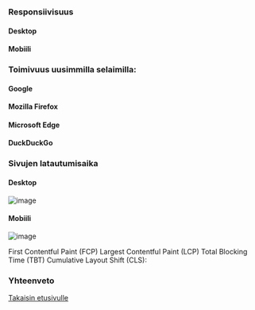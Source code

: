 
### Responsiivisuus

#### Desktop

#### Mobiili

### Toimivuus uusimmilla selaimilla: 

#### Google

#### Mozilla Firefox

#### Microsoft Edge

#### DuckDuckGo

### Sivujen latautumisaika

#### Desktop
![image](https://github.com/user-attachments/assets/4ffbf71d-133d-4975-b1fb-47461a732a59)


#### Mobiili
![image](https://github.com/user-attachments/assets/4434fbfb-f7f9-41d3-b2ca-dc550ec1a9f3)


First Contentful Paint (FCP)
Largest Contentful Paint (LCP)
Total Blocking Time (TBT)
Cumulative Layout Shift (CLS): 

### Yhteenveto

[Takaisin etusivulle](index.md)
